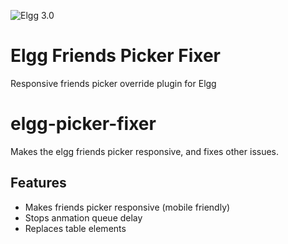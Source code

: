 ![Elgg 3.0](https://img.shields.io/badge/Elgg-2.0-green.svg)

# Elgg Friends Picker Fixer #

Responsive friends picker override plugin for Elgg

# elgg-picker-fixer
Makes the elgg friends picker responsive, and fixes other issues.

## Features ##

* Makes friends picker responsive (mobile friendly)
* Stops anmation queue delay
* Replaces table elements
